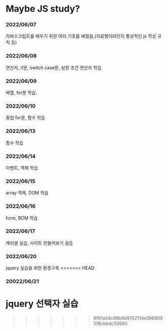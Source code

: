 # Maybe JS study?
### 2022/06/07
자바스크립트를 배우기 위한 여러 기초를 배웠음.(자료형이라던지 통상적인 js 작성 규칙 등)
### 2022/06/08
연산자, if문, switch case문, 삼항 조건 연산자 학습.
### 2022/06/09
배열, for문 학습.
### 2022/06/10
중첩 for문, 함수 학습
### 2022/06/13
함수 학습
### 2022/06/14
이벤트, 객체 학습
### 2022/06/15
array 객체, DOM 학습
### 2022/06/16
form, BOM 학습
### 2022/06/17
캐러셀 실습, 사이트 만들어보기 실습
### 2022/06/20
jquery 실습을 위한 환경구축
<<<<<<< HEAD
### 20022/06/21
jquery 선택자 실습
=======
>>>>>>> 8f81a04c68b9d976211de3989095f8cbbdc50690
